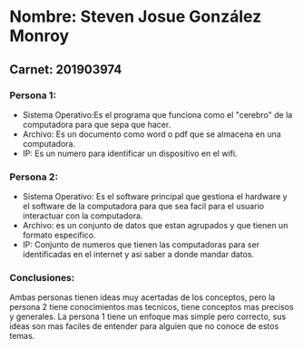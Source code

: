 # Nombre: Steven Josue González Monroy 
##  Carnet: 201903974

### Persona 1:
 - Sistema Operativo:Es el programa que funciona como el "cerebro" de la computadora para que sepa que hacer.
 - Archivo: Es un documento como word o pdf que se almacena en una computadora.
 - IP: Es un numero para identificar un dispositivo en el wifi.


### Persona 2:

 - Sistema Operativo:  Es el software principal que gestiona el hardware y el software de la computadora para que sea facil para el usuario interactuar con la computadora.
 - Archivo: es un conjunto de datos que estan agrupados y que tienen un formato especifico.
 - IP: Conjunto de numeros que tienen las computadoras para ser identificadas en el internet y asi saber a donde mandar datos.
 
### Conclusiones:
Ambas personas tienen ideas muy acertadas de los conceptos, pero la persona 2 tiene conocimientos mas tecnicos, tiene conceptos mas precisos y generales. La persona 1 tiene un enfoque mas simple pero correcto, sus ideas son mas faciles de entender para alguien que no conoce de estos temas.